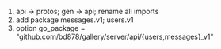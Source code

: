 1. api -> protos; gen -> api; rename all imports
2. add package messages.v1; users.v1
3. option go_package = "github.com/bd878/gallery/server/api/{users,messages}_v1"
